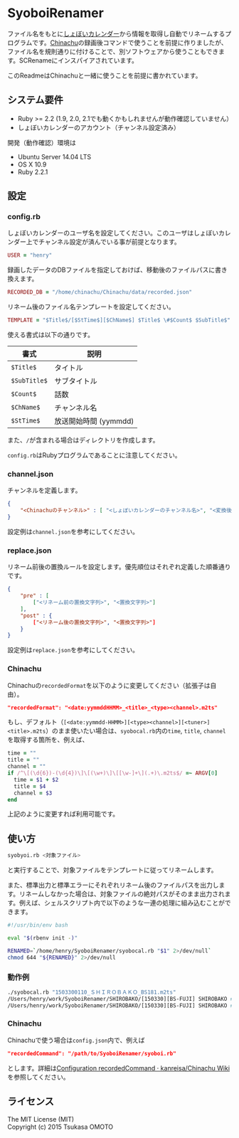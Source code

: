 # SyoboiRenamer

ファイル名をもとに[しょぼいカレンダー](http://cal.syoboi.jp/)から情報を取得し自動でリネームするプログラムです。[Chinachu](https://github.com/kanreisa/Chinachu)の録画後コマンドで使うことを前提に作りましたが、ファイル名を規則通りに付けることで、別ソフトウェアから使うこともできます。SCRenameにインスパイアされています。

このReadmeはChinachuと一緒に使うことを前提に書かれています。

## システム要件

* Ruby >= 2.2 (1.9, 2.0, 2.1でも動くかもしれませんが動作確認していません）
* しょぼいカレンダーのアカウント（チャンネル設定済み）

開発（動作確認）環境は

* Ubuntu Server 14.04 LTS
* OS X 10.9
* Ruby 2.2.1

## 設定

### config.rb

しょぼいカレンダーのユーザ名を設定してください。このユーザはしょぼいカレンダー上でチャンネル設定が済んでいる事が前提となります。

```ruby
USER = "henry"
```

録画したデータのDBファイルを指定しておけば、移動後のファイルパスに書き換えます。

```ruby
RECORDED_DB = "/home/chinachu/Chinachu/data/recorded.json"
```


リネーム後のファイル名テンプレートを設定してください。

```ruby
TEMPLATE = "$Title$/[$StTime$][$ChName$] $Title$ \#$Count$ $SubTitle$"
```

使える書式は以下の通りです。

| 書式         | 説明                  | 
|--------------|-----------------------|
| `$Title$`    | タイトル              |
| `$SubTitle$` | サブタイトル          |
| `$Count$`    | 話数                  |
| `$ChName$`   | チャンネル名          |
| `$StTime$`   | 放送開始時間 (yymmdd) |

また、`/`が含まれる場合はディレクトリを作成します。

`config.rb`はRubyプログラムであることに注意してください。

### channel.json

チャンネルを定義します。

```json
{
    "<Chinachuのチャンネル>" : [ "<しょぼいカレンダーのチャンネル名>", "<変換後のチャンネル名>" ]
}
```

設定例は`channel.json`を参考にしてください。

### replace.json

リネーム前後の置換ルールを設定します。優先順位はそれぞれ定義した順番通りです。

```json
{
    "pre" : [
        ["<リネーム前の置換文字列>", "<置換文字列>"]
    ],
    "post" : {
        ["<リネーム後の置換文字列>", "<置換文字列>"]
    }
}
```

設定例は`replace.json`を参考にしてください。

### Chinachu

Chinachuの`recordedFormat`を以下のように変更してください（拡張子は自由）。

```json
"recordedFormat": "<date:yymmddHHMM>_<title>_<type><channel>.m2ts"
```

もし、デフォルト（`[<date:yymmdd-HHMM>][<type><channel>][<tuner>]<title>.m2ts`）のまま使いたい場合は、`syobocal.rb`内の`time`, `title`, `channel`を取得する箇所を、例えば、

```ruby
time = ""
title = ""
channel = ""
if /^\[(\d{6})-(\d{4})\]\[(\w+)\]\[[\w-]+\](.+)\.m2ts$/ =~ ARGV[0]
  time = $1 + $2
  title = $4
  channel = $3
end
```

上記のように変更すれば利用可能です。

## 使い方

```sh
syobyoi.rb <対象ファイル>
```

と実行することで、対象ファイルをテンプレートに従ってリネームします。

また、標準出力と標準エラーにそれぞれリネーム後のファイルパスを出力します。リネームしなかった場合は、対象ファイルの絶対パスがそのまま出力されます。例えば、シェルスクリプト内で以下のような一連の処理に組み込むことができます。

```sh
#!/usr/bin/env bash

eval "$(rbenv init -)"

RENAMED=`/home/henry/SyoboiRenamer/syobocal.rb "$1" 2>/dev/null`
chmod 644 "${RENAMED}" 2>/dev/null
```

### 動作例

```sh
./syobocal.rb "1503300110_ＳＨＩＲＯＢＡＫＯ_BS181.m2ts"
/Users/henry/work/SyoboiRenamer/SHIROBAKO/[150330][BS-FUJI] SHIROBAKO #24 遠すぎた納品.m2ts
/Users/henry/work/SyoboiRenamer/SHIROBAKO/[150330][BS-FUJI] SHIROBAKO #24 遠すぎた納品.m2ts
```

### Chinachu

Chinachuで使う場合は`config.json`内で、例えば

```json
"recordedCommand": "/path/to/SyoboiRenamer/syoboi.rb"
```

とします。詳細は[Configuration recordedCommand · kanreisa/Chinachu Wiki](https://github.com/kanreisa/Chinachu/wiki/Configuration-recordedCommand)を参照してください。

## ライセンス

The MIT License (MIT)  
Copyright (c) 2015 Tsukasa OMOTO
